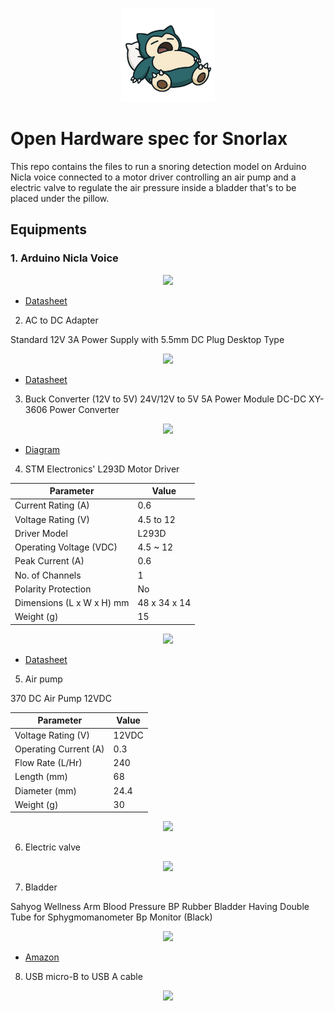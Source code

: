 <p align="center">
  <img src="icon.png" alt="snorlax icon" width="150"/>
</p>

# Open Hardware spec for Snorlax
This repo contains the files to run a snoring detection model on Arduino Nicla voice connected to a motor driver controlling an air pump and a electric valve to regulate the air pressure inside a bladder that's to be placed under the pillow.

## Equipments
### 1. Arduino Nicla Voice
<p align="center">
  <img src="./hardware-spec/1.png"  width="200"/>
</p>

- [Datasheet](https://robu.in/wp-content/uploads/2023/02/ABX00061-datasheet.pdf)

2. AC to DC Adapter

Standard 12V 3A Power Supply with 5.5mm DC Plug Desktop Type

<p align="center">
  <img src="./hardware-spec/2.png"  width="200"/>
</p>

- [Datasheet](https://robu.in/wp-content/uploads/2024/12/adapter-spec-12VDC-3.0A.pdf)

3. Buck Converter (12V to 5V)
24V/12V to 5V 5A Power Module DC-DC XY-3606 Power Converter

<p align="center">
  <img src="./hardware-spec/3.png"  width="200"/>
</p>

- [Diagram](https://robu.in/wp-content/uploads/2021/05/975683.jpg)

4. STM Electronics' L293D Motor Driver

| Parameter                 | Value                          |
|--------------------------|--------------------------------|
| Current Rating (A)       | 0.6                            |
| Voltage Rating (V)       | 4.5 to 12                      |
| Driver Model             | L293D                          |
| Operating Voltage (VDC)  | 4.5 ~ 12                       |
| Peak Current (A)         | 0.6                            |
| No. of Channels          | 1                              |
| Polarity Protection      | No                             |
| Dimensions (L x W x H) mm| 48 x 34 x 14                   |
| Weight (g)               | 15                             |

<p align="center">
  <img src="./hardware-spec/4.png"  width="200"/>
</p>

- [Datasheet](https://robu.in/wp-content/uploads/2015/10/H-bridge_motor_driver.pdf)

5. Air pump

370 DC Air Pump 12VDC

| Parameter                | Value     |
|-------------------------|-----------|
| Voltage Rating (V)      | 12VDC     |
| Operating Current (A)   | 0.3       |
| Flow Rate (L/Hr)        | 240       |
| Length (mm)             | 68        |
| Diameter (mm)           | 24.4      |
| Weight (g)              | 30        |

<p align="center">
  <img src="./hardware-spec/5.png"  width="200"/>
</p>


6. Electric valve

<p align="center">
  <img src="./hardware-spec/6.png"  width="200"/>
</p>

7. Bladder

Sahyog Wellness Arm Blood Pressure BP Rubber Bladder Having Double Tube for Sphygmomanometer Bp Monitor (Black)

<p align="center">
  <img src="./hardware-spec/7.png"  width="200"/>
</p>

- [Amazon](https://www.amazon.in/dp/B0BW5PGWZJ?ref=ppx_yo2ov_dt_b_fed_asin_title&th=1)

8. USB micro-B to USB A cable

<p align="center">
  <img src="./hardware-spec/8.png"  width="200"/>
</p>
